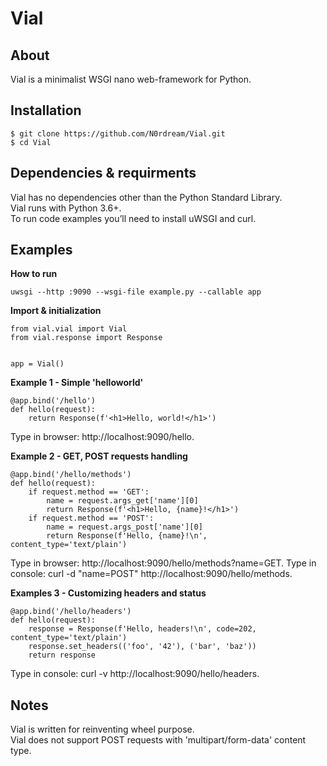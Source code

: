 # Vial

About
----------
Vial is a minimalist WSGI nano web-framework for Python.  

Installation
-----------
```
$ git clone https://github.com/N0rdream/Vial.git
$ cd Vial
```

Dependencies & requirments
----------

Vial has no dependencies other than the Python Standard Library.  
Vial runs with Python 3.6+.  
To run code examples you’ll need to install uWSGI and curl.  

Examples
-------------
**How to run**
```
uwsgi --http :9090 --wsgi-file example.py --callable app
```
**Import & initialization**

```
from vial.vial import Vial
from vial.response import Response


app = Vial()
```

**Example 1 - Simple 'helloworld'**
```
@app.bind('/hello')
def hello(request):
    return Response(f'<h1>Hello, world!</h1>')
```
Type in browser: http://localhost:9090/hello. 
  
**Example 2 - GET, POST requests handling**
```
@app.bind('/hello/methods')
def hello(request):
    if request.method == 'GET':
        name = request.args_get['name'][0]
        return Response(f'<h1>Hello, {name}!</h1>')
    if request.method == 'POST':
        name = request.args_post['name'][0]
        return Response(f'Hello, {name}!\n', content_type='text/plain')
```
Type in browser: http://localhost:9090/hello/methods?name=GET. 
Type in console: curl -d "name=POST" http://localhost:9090/hello/methods. 
  
**Examples 3 - Customizing headers and status**
```
@app.bind('/hello/headers')
def hello(request):
    response = Response(f'Hello, headers!\n', code=202, content_type='text/plain')
    response.set_headers(('foo', '42'), ('bar', 'baz'))
    return response
```
Type in console: curl -v http://localhost:9090/hello/headers. 
  
Notes
-----------
Vial is written for reinventing wheel purpose.  
Vial does not support POST requests with 'multipart/form-data' content type.  